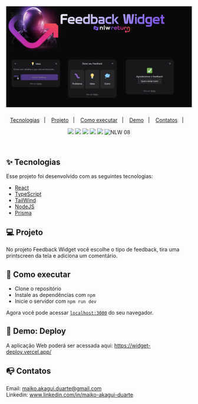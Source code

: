 
<h1 align="center">
  <img alt="Feedback Widget" title="Feedback Widget" src="https://github.com/MaikoDuarte/Feedback-Widget-ReactJS/raw/master/readme.png" />
</h1>

<p align="center">
  <a href="#-tecnologias">Tecnologias</a>&nbsp;&nbsp;&nbsp;|&nbsp;&nbsp;&nbsp;
  <a href="#-projeto">Projeto</a>&nbsp;&nbsp;&nbsp;|&nbsp;&nbsp;&nbsp;
  <a href="#-como-executar">Como executar</a>&nbsp;&nbsp;&nbsp;|&nbsp;&nbsp;&nbsp;
  <a href="#iphone-demo-deploy">Demo</a>&nbsp;&nbsp;&nbsp;|&nbsp;&nbsp;&nbsp;
    <a href="#mailbox_with_no_mail-contatos">Contatos</a>&nbsp;&nbsp;&nbsp;|&nbsp;&nbsp;&nbsp;
  

</p>

<p align="center">
<img src="https://img.shields.io/badge/React-JS-blueviolet">
<img src="https://img.shields.io/badge/typescript-TS-blue">  
<img src="https://img.shields.io/badge/tailwind-CSS-violet">
  <img src="https://img.shields.io/badge/Node-JS-violet">  
<img src="https://img.shields.io/badge/Prisma-DB-violet">



 <img src="https://img.shields.io/badge/NLW-8-violet" alt="NLW 08" />
</p>

<br>


<p align="center">
  
 
</p>


## ✨ Tecnologias

Esse projeto foi desenvolvido com as seguintes tecnologias:

- [React](https://reactjs.org)
- [TypeScript](https://www.typescriptlang.org/)
- [TailWind](https://tailwindcss.com/)
- [NodeJS](https://nodejs.org/)
- [Prisma](https://www.prisma.io/)

## 💻 Projeto

No projeto Feedback Widget você escolhe o tipo de feedback, tira uma printscreen da tela e adiciona um comentário.


## 🚀 Como executar

- Clone o repositório
- Instale as dependências com `npm`
- Inicie o servidor com `npm run dev`

Agora você pode acessar [`localhost:3000`](http://localhost:3000) do seu navegador.

## :iphone: Demo: Deploy

A aplicação Web poderá ser acessada aqui: https://widget-deploy.vercel.app/


## :mailbox_with_no_mail: Contatos

Email: maiko.akagui.duarte@gmail.com <br>
Linkedin: www.linkedin.com/in/maiko-akagui-duarte
